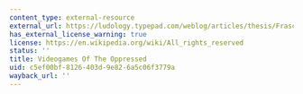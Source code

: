 ```yaml
---
content_type: external-resource
external_url: https://ludology.typepad.com/weblog/articles/thesis/FrascaThesisVideogames.pdf
has_external_license_warning: true
license: https://en.wikipedia.org/wiki/All_rights_reserved
status: ''
title: Videogames Of The Oppressed
uid: c5ef00bf-8126-403d-9e82-6a5c06f3779a
wayback_url: ''
---
```

